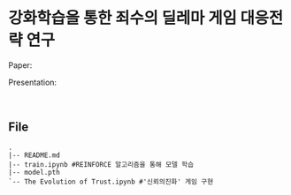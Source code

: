 # 강화학습을 통한 죄수의 딜레마 게임 대응전략 연구

Paper:

Presentation:

<br>

## File
```
.
|-- README.md
|-- train.ipynb #REINFORCE 알고리즘을 통해 모델 학습
|-- model.pth
`-- The Evolution of Trust.ipynb #'신뢰의진화' 게임 구현
```
